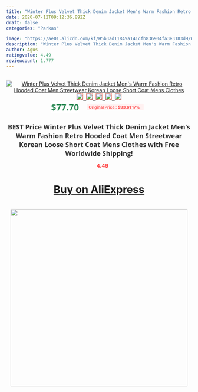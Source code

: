 ```yaml
---
title: "Winter Plus Velvet Thick Denim Jacket Men's Warm Fashion Retro Hooded Coat Men Streetwear Korean Loose Short Coat Mens Clothes"
date: 2020-07-12T09:12:36.892Z
draft: false
categories: "Parkas"

image: "https://ae01.alicdn.com/kf/H5b3ad11849a141cfb836904fa3e3183dH/Winter-Plus-Velvet-Thick-Denim-Jacket-Men-s-Warm-Fashion-Retro-Hooded-Coat-Men-Streetwear-Korean.jpg"
description: "Winter Plus Velvet Thick Denim Jacket Men's Warm Fashion Retro Hooded Coat Men Streetwear Korean Loose Short Coat Mens Clothes"
author: Agus
ratingvalue: 4.49
reviewcount: 1.777
---
```

<br>
<div style="text-align: center;">
<a href="https://s.click.aliexpress.com/e/_AYu5tT" target="_blank" rel="nofollow noopener noreferrer"><img alt="Winter Plus Velvet Thick Denim Jacket Men's Warm Fashion Retro Hooded Coat Men Streetwear Korean Loose Short Coat Mens Clothes" class="magnifier-image" src="https://ae01.alicdn.com/kf/H5b3ad11849a141cfb836904fa3e3183dH/Winter-Plus-Velvet-Thick-Denim-Jacket-Men-s-Warm-Fashion-Retro-Hooded-Coat-Men-Streetwear-Korean.jpg_640x640.jpg">
<br>
<img style="border:1px solid salmon" src="https://ae01.alicdn.com/kf/H5b3ad11849a141cfb836904fa3e3183dH/Winter-Plus-Velvet-Thick-Denim-Jacket-Men-s-Warm-Fashion-Retro-Hooded-Coat-Men-Streetwear-Korean.jpg_120x120.jpg">&nbsp;&nbsp;<img style="border:1px solid salmon" src="https://ae01.alicdn.com/kf/H0fa6d63a8bd44b80bacc84afeca9a01bz/Winter-Plus-Velvet-Thick-Denim-Jacket-Men-s-Warm-Fashion-Retro-Hooded-Coat-Men-Streetwear-Korean.jpg_120x120.jpg">&nbsp;&nbsp;<img style="border:1px solid salmon" src="https://ae01.alicdn.com/kf/H055a49f785634676ab26a4ec376173b1h/Winter-Plus-Velvet-Thick-Denim-Jacket-Men-s-Warm-Fashion-Retro-Hooded-Coat-Men-Streetwear-Korean.jpg_120x120.jpg">&nbsp;&nbsp;<img style="border:1px solid salmon" src="https://ae01.alicdn.com/kf/Ha0fa4be2b5a44675b0cc1368e24d2b68W/Winter-Plus-Velvet-Thick-Denim-Jacket-Men-s-Warm-Fashion-Retro-Hooded-Coat-Men-Streetwear-Korean.jpg_120x120.jpg">&nbsp;&nbsp;<img style="border:1px solid salmon" src="https://ae01.alicdn.com/kf/H7831950fefd148d5ae514b85a53397acn/Winter-Plus-Velvet-Thick-Denim-Jacket-Men-s-Warm-Fashion-Retro-Hooded-Coat-Men-Streetwear-Korean.jpg_120x120.jpg"></a></div><br0>
<div style="text-align: center;"><span style="background-color: white; border: 0px; box-sizing: border-box; color: seagreen; display: inline-block; font-family: &quot;open sans&quot; , &quot;arial&quot; , &quot;helvetica&quot; , sans-serif , &quot;heiti&quot;; font-size: 24px; font-stretch: inherit; font-weight: 700; line-height: inherit; margin: 0px 10px 0px 0px; padding: 0px; vertical-align: middle;">$77.70 </span>
<span style="background: rgb(255 , 241 , 241); border-radius: 3px; border: 0px; box-sizing: border-box; color: #ff4747; display: inline-block; font-family: inherit; font-size: 12px; font-stretch: inherit; font-style: inherit; font-variant: inherit; font-weight: 600; line-height: inherit; margin: 0px; padding: 2px 5px; transform: scale(0.9); vertical-align: middle;">Original Price : <b style="text-decoration: line-through;">$93.61 </b> 17%&nbsp;&nbsp;</span></div>
<h1 style="color: #333333; display: inline-block; font-family: &quot;open sans&quot; , &quot;arial&quot; , &quot;helvetica&quot; , sans-serif , &quot;heiti&quot;; font-size: 18px; font-stretch: inherit; font-weight: 700; text-align: center;">BEST Price Winter Plus Velvet Thick Denim Jacket Men's Warm Fashion Retro Hooded Coat Men Streetwear Korean Loose Short Coat Mens Clothes with Free Worldwide Shipping!</h1>
<div style="color: #ff4747; text-align: center;">
<img src="https://4.bp.blogspot.com/-M0ZcTcb-5uY/XleCXlxnR4I/AAAAAAAAAEc/OrjgMkXV1oMQFaCRZj5HQwOCBcu3w1FegCPcBGAYYCw/s1600/star.png" style="height: 15px;">&nbsp;<b>4.49</b></div>
<div class="button_cont" align="center"><a class="buynow_a" href="https://s.click.aliexpress.com/e/_AYu5tT" target="_blank" rel="nofollow noopener noreferrer"><H1>Buy on AliExpress</H1></a></div><br>
<div class="separator" style="clear: both; text-align: center;">
<img src="https://lh3.googleusercontent.com/-pTy5HemUv9M/XlePHvY0dAI/AAAAAAAAAE4/0nX5iRUoIWY8eMW9Dpxeirr157OZliDIgCLcBGAsYHQ/s1600/badge.gif" width="480">
</div>
